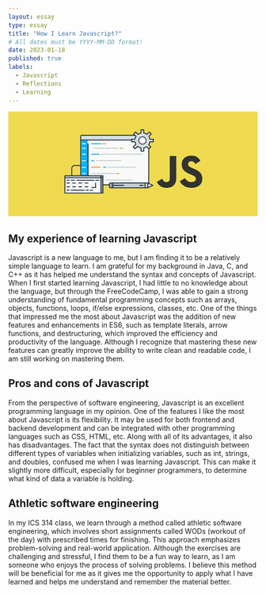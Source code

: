 ```yaml
---
layout: essay
type: essay
title: "How I Learn Javascript?"
# All dates must be YYYY-MM-DD format!
date: 2023-01-18
published: true
labels:
  - Javascript
  - Reflections
  - Learning
---
```


<img class="img-fluid" src="../img/JsPic.png"> 


## My experience of learning Javascript
Javascript is a new language to me, but I am finding it to be a relatively simple language to learn. I am grateful for my background in Java, C, and C++ as it has helped me understand the syntax and concepts of Javascript. When I first started learning Javascript, I had little to no knowledge about the language, but through the FreeCodeCamp, I was able to gain a strong understanding of fundamental programming concepts such as arrays, objects, functions, loops, if/else expressions, classes, etc. One of the things that impressed me the most about Javascript was the addition of new features and enhancements in ES6, such as template literals, arrow functions, and destructuring, which improved the efficiency and productivity of the language. Although I recognize that mastering these new features can greatly improve the ability to write clean and readable code, I am still working on mastering them.

## Pros and cons of Javascript
From the perspective of software engineering, Javascript is an excellent programming language in my opinion. One of the features I like the most about Javascript is its flexibility. It may be used for both frontend and backend development and can be integrated with other programming languages such as CSS, HTML, etc. Along with all of its advantages, it also has disadvantages. The fact that the syntax does not distinguish between different types of variables when initializing variables, such as int, strings, and doubles, confused me when I was learning Javascript. This can make it slightly more difficult, especially for beginner programmers, to determine what kind of data a variable is holding.

## Athletic software engineering
In my ICS 314 class, we learn through a method called athletic software engineering, which involves short assignments called WODs (workout of the day) with prescribed times for finishing. This approach emphasizes problem-solving and real-world application. Although the exercises are challenging and stressful, I find them to be a fun way to learn, as I am someone who enjoys the process of solving problems. I believe this method will be beneficial for me as it gives me the opportunity to apply what I have learned and helps me understand and remember the material better.

